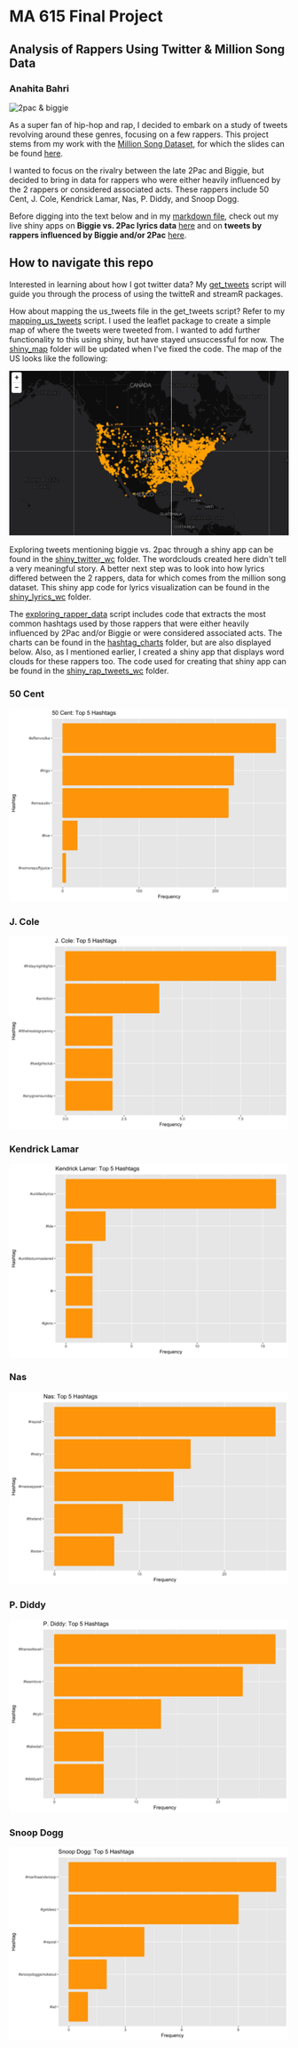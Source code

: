 # MA 615 Final Project
## Analysis of Rappers Using Twitter & Million Song Data
### Anahita Bahri

![2pac & biggie](http://thinkingsidewayspodcast.com/wp-content/uploads/2015/04/tupac-and-biggie.jpg)

As a super fan of hip-hop and rap, I decided to embark on a study of tweets revolving around these genres, focusing on a few rappers. This project stems from my work with the [Million Song Dataset](https://github.com/anahitabahri/Million-Song-Project), for which the slides can be found [here](https://docs.google.com/presentation/d/13tOvAZHGCCmxWPWQydHQgfHqdQbYAEYmDfxn_jmuroo/edit?usp=sharing). 

I wanted to focus on the rivalry between the late 2Pac and Biggie, but decided to bring in data for rappers who were either heavily influenced by the 2 rappers or considered associated acts. These rappers include 50 Cent, J. Cole, Kendrick Lamar, Nas, P. Diddy, and Snoop Dogg.

Before digging into the text below and in my [markdown file](https://github.com/anahitabahri/Rap-Twitter-Analysis/blob/master/Rap_Analysis.Rmd), check out my live shiny apps on <b>Biggie vs. 2Pac lyrics data</b> [here](https://anahita.shinyapps.io/shiny_lyrics_wc/) and on <b>tweets by rappers influenced by Biggie and/or 2Pac</b> [here](https://anahita.shinyapps.io/shiny_rap_tweets_wc/).

## How to navigate this repo

Interested in learning about how I got twitter data? My [get_tweets](https://github.com/anahitabahri/Rap-Twitter-Analysis/blob/master/get_tweets.R) script will guide you through the process of using the twitteR and streamR packages.

How about mapping the us_tweets file in the get_tweets script? Refer to my [mapping_us_tweets](https://github.com/anahitabahri/Rap-Twitter-Analysis/blob/master/mapping_us_tweets.R) script. I used the leaflet package to create a simple map of where the tweets were tweeted from. I wanted to add further functionality to this using shiny, but have stayed unsuccessful for now. The [shiny_map](https://github.com/anahitabahri/Rap-Twitter-Analysis/tree/master/shiny_map) folder will be updated when I've fixed the code. The map of the US looks like the following:

![US Tweets](shiny_map/leaflet_map.png)

Exploring tweets mentioning biggie vs. 2pac through a shiny app can be found in the [shiny_twitter_wc](https://github.com/anahitabahri/Rap-Twitter-Analysis/tree/master/shiny_twitter_wc) folder. The wordclouds created here didn't tell a very meaningful story. A better next step was to look into how lyrics differed between the 2 rappers, data for which comes from the million song dataset. This shiny app code for lyrics visualization can be found in the [shiny_lyrics_wc](https://github.com/anahitabahri/Rap-Twitter-Analysis/tree/master/shiny_lyrics_wc) folder. 

The [exploring_rapper_data](https://github.com/anahitabahri/Rap-Twitter-Analysis/blob/master/exploring_rapper_data.R) script includes code that extracts the most common hashtags used by those rappers that were either heavily influenced by 2Pac and/or Biggie or were considered associated acts. The charts can be found in the [hashtag_charts](https://github.com/anahitabahri/Rap-Twitter-Analysis/tree/master/hashtag_charts) folder, but are also displayed below. Also, as I mentioned earlier, I created a shiny app that displays word clouds for these rappers too. The code used for creating that shiny app can be found in the [shiny_rap_tweets_wc](https://github.com/anahitabahri/Rap-Twitter-Analysis/tree/master/shiny_rap_tweets_wc) folder.

### 50 Cent
![50 Cent](hashtag_charts/50Cent.png)

### J. Cole
![J. Cole](hashtag_charts/JCole.png)

### Kendrick Lamar
![Kendrick Lamar](hashtag_charts/Kendrick.png)

### Nas
![Nas](hashtag_charts/Nas.png)

### P. Diddy
![P. Diddy](hashtag_charts/PDiddy.png)

### Snoop Dogg
![Snoop Dogg](hashtag_charts/SnoopDogg.png)
